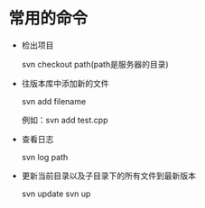 # 常用的命令

- 检出项目

    svn checkout path(path是服务器的目录)

- 往版本库中添加新的文件

    svn add filename

    例如：svn add test.cpp

- 查看日志

    svn log path

- 更新当前目录以及子目录下的所有文件到最新版本

    svn update
    svn up
